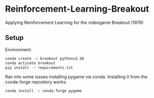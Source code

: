 # Reinforcement-Learning-Breakout
Applying Reinforcement Learning for the videogame Breakout (1976)

## Setup
Environment:

```bash 
conda create -n breakout python=3.10
conda activate breakout
pip install -r requirements.txt
```

Ran into some issues installing pygame via conda. Installing it from the conda-forge repository works: 

```bash
conda install -c conda-forge pygame
```